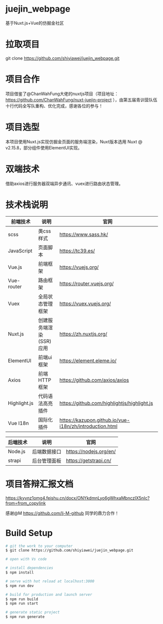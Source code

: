 # juejin_webpage
基于Nuxt.js+Vue的仿掘金社区

# 拉取项目
git clone https://github.com/shiyiawei/juejin_webpage.git

# 项目合作 
项目借鉴了@ChanWahFung大佬的nuxtjs项目（项目地址：  https://github.com/ChanWahFung/nuxt-juejin-project  ），由第五届青训营队伍十行代码全写队重构、优化完成，感谢各位的参与！

# 项目选型
本项目使用Nuxt.js实现仿掘金页面的服务端渲染，Nuxt版本选用 Nuxt @ v2.15.8，部分组件使用ElementUI实现。

# 双端技术
借助axios进行服务器双端异步通讯、vuex进行路由状态管理。

# 技术栈说明
| 前端技术 | 说明 | 官网 |
| --- | --- | --- |
| scss | 类css样式 | https://www.sass.hk/ |
| JavaScript | 页面脚本 | https://tc39.es/ |
| Vue.js | 前端框架 | https://vuejs.org/ |
| Vue-router |  路由框架 | https://router.vuejs.org/ |
| Vuex | 全局状态管理框架 | https://vuex.vuejs.org/ |
| Nuxt.js | 创建服务端渲染 (SSR) 应用 | https://zh.nuxtjs.org/ |
| ElementUI | 前端ui框架 | https://element.eleme.io/ |
| Axios  | 前端HTTP框架 | https://github.com/axios/axios |
| Highlight.js | 代码语法高亮插件  | https://github.com/highlightjs/highlight.js |
| Vue I18n | 国际化插件 | https://kazupon.github.io/vue-i18n/zh/introduction.html |

| 后端技术 | 说明 | 官网 |
| --- | --- | --- |
| Node.js | 后端数据接口 | https://nodejs.org/en/ |
| strapi | 后台管理面板 | https://getstrapi.cn/ |

# 项目答辩汇报文档
https://kyvnz1omg4.feishu.cn/docx/ONYkdmnLyo6gWhxaMbnczIX5nIc?from=from_copylink

感谢@M   https://github.com/lj-M-github      同学的鼎力合作！

# Build Setup

```bash
# git the work to your computer
$ git clone https://github.com/shiyiawei/juejin_webpage.git

# open with Vs code

# install dependencies
$ npm install

# serve with hot reload at localhost:3000
$ npm run dev

# build for production and launch server
$ npm run build
$ npm run start

# generate static project
$ npm run generate
```



